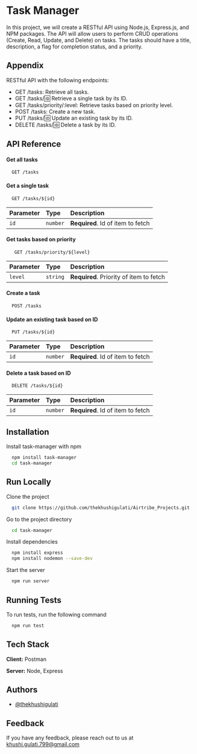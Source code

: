 
# Task Manager

In this project, we will create a RESTful API using Node.js, Express.js, and NPM packages. The API will allow users to perform CRUD operations (Create, Read, Update, and Delete) on tasks. The tasks should have a title, description, a flag for completion status, and a priority.


## Appendix

RESTful API with the following endpoints:

- GET /tasks: Retrieve all tasks.
- GET /tasks/:id: Retrieve a single task by its ID.
- GET /tasks/priority/:level: Retrieve tasks based on priority level.
- POST /tasks: Create a new task.
- PUT /tasks/:id: Update an existing task by its ID.
- DELETE /tasks/:id: Delete a task by its ID.


## API Reference

#### Get all tasks

```http
  GET /tasks
```

#### Get a single task

```http
  GET /tasks/${id}
```

| Parameter | Type     | Description                       |
| :-------- | :------- | :-------------------------------- |
| `id`      | `number` | **Required**. Id of item to fetch |

#### Get tasks based on priority

```http
   GET /tasks/priority/${level}
```

| Parameter | Type     | Description                       |
| :-------- | :------- | :-------------------------------- |
| `level`      | `string` | **Required**. Priority of item to fetch |

#### Create a task

```http
  POST /tasks
```

#### Update an existing task based on ID 

```http
  PUT /tasks/${id}
```

| Parameter | Type     | Description                       |
| :-------- | :------- | :-------------------------------- |
| `id`      | `number` | **Required**. Id of item to fetch |

#### Delete a task based on ID

```http
  DELETE /tasks/${id}
```

| Parameter | Type     | Description                       |
| :-------- | :------- | :-------------------------------- |
| `id`      | `number` | **Required**. Id of item to fetch |



## Installation

Install task-manager with npm

```bash
  npm install task-manager
  cd task-manager
```
    
## Run Locally

Clone the project

```bash
  git clone https://github.com/thekhushigulati/Airtribe_Projects.git
```

Go to the project directory

```bash
  cd task-manager
```

Install dependencies

```bash
  npm install express
  npm install nodemon --save-dev
```

Start the server

```bash
  npm run server
```


## Running Tests

To run tests, run the following command

```bash
  npm run test
```


## Tech Stack

**Client:** Postman

**Server:** Node, Express


## Authors

- [@thekhushigulati](https://www.github.com/thekhushigulati)


## Feedback

If you have any feedback, please reach out to us at khushi.gulati.799@gmail.com

